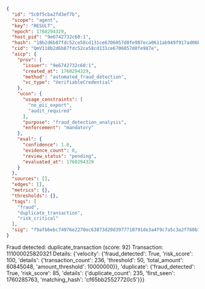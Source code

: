```json
{
  "id": "5c0f5cba2fd3ef7b",
  "scope": "agent",
  "key": "RESULT",
  "epoch": 1760294329,
  "host_pid": "9e6742732c60:1",
  "hash": "18b2d6b87fdc52ce58cd131ce6706057d0fe987eca0611ab949f917ad06baca5",
  "cid": "QmV118b2d6b87fdc52ce58cd131ce6706057d0fe987e",
  "aicp": {
    "prov": {
      "issuer": "9e6742732c60:1",
      "created_at": 1760294329,
      "method": "automated_fraud_detection",
      "vc_type": "VerifiableCredential"
    },
    "ucon": {
      "usage_constraints": [
        "no_pii_export",
        "audit_required"
      ],
      "purpose": "fraud_detection_analysis",
      "enforcement": "mandatory"
    },
    "eval": {
      "confidence": 1.0,
      "evidence_count": 0,
      "review_status": "pending",
      "evaluated_at": 1760294329
    }
  },
  "sources": [],
  "edges": [],
  "metrics": {},
  "thresholds": {},
  "tags": [
    "fraud",
    "duplicate_transaction",
    "risk_critical"
  ],
  "sig": "f9afb6ebc74976e2270ec63873d20d3977710791de3a4f9c7a5c3a2f760b78c9"
}
```

Fraud detected: duplicate_transaction (score: 92)
Transaction: 111000025820321
Details: {'velocity': {'fraud_detected': True, 'risk_score': 100, 'details': {'transaction_count': 236, 'threshold': 50, 'total_amount': 60845048, 'amount_threshold': 10000000}}, 'duplicate': {'fraud_detected': True, 'risk_score': 85, 'details': {'duplicate_count': 235, 'first_seen': 1760285763, 'matching_hash': 'cf65bb25527720c5'}}}